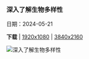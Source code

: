 ### 深入了解生物多样性

日期：2024-05-21

**下载**  |  [1920x1080](https://cn.bing.com/th?id=OHR.SnowGumTasmania_ZH-CN6975160884_1920x1080.jpg)  |  [3840x2160](https://cn.bing.com/th?id=OHR.SnowGumTasmania_ZH-CN6975160884_UHD.jpg)

![深入了解生物多样性](https://cn.bing.com/th?id=OHR.SnowGumTasmania_ZH-CN6975160884_1920x1080.jpg "塔斯马尼亚高山黄桉（假少花桉），费尔德山国家公园，塔斯马尼亚州，澳大利亚 (© Ignacio Palacios/Getty Images)")

